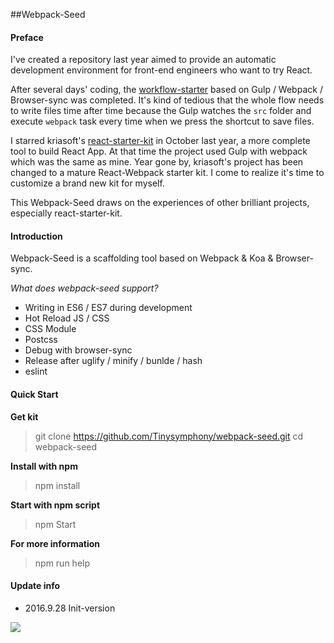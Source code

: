 ##Webpack-Seed

#### Preface

I've created a repository last year aimed to provide an automatic development environment for front-end engineers who want to try React.

After several days' coding, the [workflow-starter](https://github.com/Tinysymphony/workflow-starter) based on Gulp / Webpack / Browser-sync was completed. It's kind of tedious that the whole flow needs to write files time after time because the Gulp watches the `src` folder and execute `webpack` task every time when we press the shortcut to save files.

I starred kriasoft's [react-starter-kit](https://github.com/kriasoft/react-starter-kit) in October last year, a more complete tool to build React App. At that time the project used Gulp with webpack which was the same as mine. Year gone by, kriasoft's project has been changed to a mature React-Webpack starter kit. I come to realize it's time to customize a brand new kit for myself.

This Webpack-Seed draws on the experiences of other brilliant projects, especially react-starter-kit.

#### Introduction

Webpack-Seed is a scaffolding tool based on Webpack & Koa & Browser-sync.

*What does webpack-seed support?*

* Writing in ES6 / ES7 during development
* Hot Reload JS / CSS
* CSS Module
* Postcss
* Debug with browser-sync
* Release after uglify / minify / bunlde / hash
* eslint

#### Quick Start

**Get kit**

> git clone https://github.com/Tinysymphony/webpack-seed.git
> cd webpack-seed

**Install with npm**

> npm install

**Start with npm script**

> npm Start

**For more information**

> npm run help

#### Update info

* 2016.9.28 Init-version

![](http://7xjgb0.com1.z0.glb.clouddn.com/log.png)
